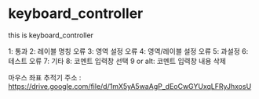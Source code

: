 # keyboard_controller
this is keyboard_controller

1: 통과
2: 레이블 명칭 오류
3: 영역 설정 오류
4: 영역/레이블 설정 오류
5: 과설정
6: 테스트 오류
7: 기타
8: 코멘트 입력창 선택
9 or alt: 코멘트 입력창 내용 삭제

마우스 좌표 추적기 주소 : https://drive.google.com/file/d/1mX5yA5waAgP_dEoCwGYUxqLFRyJhxosU
